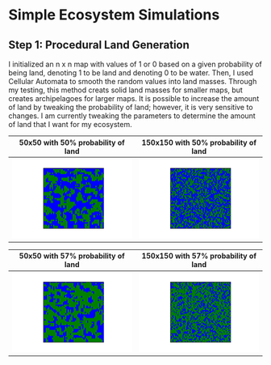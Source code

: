 # Simple Ecosystem Simulations 

## Step 1: Procedural Land Generation
I initialized an n x n map with values of 1 or 0 based on a given probability of being land, denoting 1 to be land and denoting 0 to be water. Then, I used Cellular Automata to smooth the random values into land masses. Through my testing, this method creats solid land masses for smaller maps, but creates archipelagoes for larger maps. It is possible to increase the amount of land by tweaking the probability of land; however, it is very sensitive to changes. I am currently tweaking the parameters to determine the amount of land that I want for my ecosystem.

50x50 with 50% probability of land            |  150x150 with 50% probability of land
:-------------------------:|:-------------------------:
![](Imgs/land_generation50.gif)  |  ![](Imgs/land_generation150.gif)

50x50 with 57% probability of land            |  150x150 with 57% probability of land
:-------------------------:|:-------------------------:
![](Imgs/land_generation50_57.gif)  |  ![](Imgs/land_generation150_57.gif)

